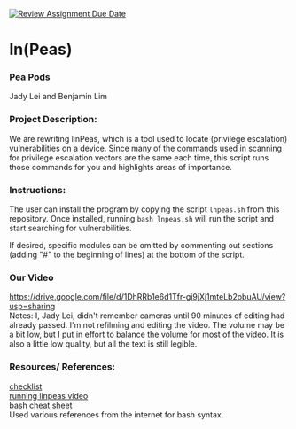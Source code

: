 [![Review Assignment Due Date](https://classroom.github.com/assets/deadline-readme-button-22041afd0340ce965d47ae6ef1cefeee28c7c493a6346c4f15d667ab976d596c.svg)](https://classroom.github.com/a/am3xLbu5)
# ln(Peas)

### Pea Pods

Jady Lei and Benjamin Lim

### Project Description:

We are rewriting linPeas, which is a tool used to locate (privilege escalation) vulnerabilities on a device. Since many of the commands used in scanning for privilege escalation vectors are the same each time, this script runs those commands for you and highlights areas of importance.

### Instructions:

The user can install the program by copying the script `lnpeas.sh` from this repository. Once installed, running `bash lnpeas.sh` will run the script and start searching for vulnerabilities.  

If desired, specific modules can be omitted by commenting out sections (adding "#" to the beginning of lines) at the bottom of the script.

### Our Video  
https://drive.google.com/file/d/1DhRRb1e6d1Tfr-gi9jXj1mteLb2obuAU/view?usp=sharing  
Notes: I, Jady Lei, didn't remember cameras until 90 minutes of editing had already passed. I'm not refilming and editing the video. The volume may be a bit low, but I put in effort to balance the volume for most of the video. It is also a little low quality, but all the text is still legible.

### Resources/ References:
[checklist](https://book.hacktricks.wiki/en/linux-hardening/linux-privilege-escalation-checklist.html)  
[running linpeas video](https://asciinema.org/a/309566)  
[bash cheat sheet](https://learnxinyminutes.com/bash/)  
Used various references from the internet for bash syntax.

